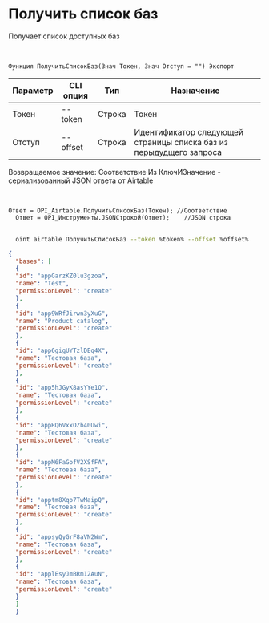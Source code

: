 ﻿---
sidebar_position: 1
---

# Получить список баз
 Получает список доступных баз


<br/>


`Функция ПолучитьСписокБаз(Знач Токен, Знач Отступ = "") Экспорт`

  | Параметр | CLI опция | Тип | Назначение |
  |-|-|-|-|
  | Токен | --token | Строка | Токен |
  | Отступ | --offset | Строка | Идентификатор следующей страницы списка баз из перыдудщего запроса |

  
  Возвращаемое значение:   Соответствие Из КлючИЗначение - сериализованный JSON ответа от Airtable 

<br/>




```bsl title="Пример кода"
Ответ = OPI_Airtable.ПолучитьСписокБаз(Токен); //Соответствие
  Ответ = OPI_Инструменты.JSONСтрокой(Ответ);    //JSON строка
```
	


```sh title="Пример команды CLI"
    
  oint airtable ПолучитьСписокБаз --token %token% --offset %offset%

```

```json title="Результат"
{
  "bases": [
  {
  "id": "appGarzKZ0lu3gzoa",
  "name": "Test",
  "permissionLevel": "create"
  },
  {
  "id": "app9WRfJirwn3yXuG",
  "name": "Product catalog",
  "permissionLevel": "create"
  },
  {
  "id": "app6gigUYTzlDEq4X",
  "name": "Тестовая база",
  "permissionLevel": "create"
  },
  {
  "id": "app5hJGyK8asYYe1Q",
  "name": "Тестовая база",
  "permissionLevel": "create"
  },
  {
  "id": "appRQ6VxxOZb40Uwi",
  "name": "Тестовая база",
  "permissionLevel": "create"
  },
  {
  "id": "appM6FaGofV2XSfFA",
  "name": "Тестовая база",
  "permissionLevel": "create"
  },
  {
  "id": "apptm8Xqo7TwMaipQ",
  "name": "Тестовая база",
  "permissionLevel": "create"
  },
  {
  "id": "appsyQyGrF8aVN2Wm",
  "name": "Тестовая база",
  "permissionLevel": "create"
  },
  {
  "id": "applEsyJmBRm12AuN",
  "name": "Тестовая база",
  "permissionLevel": "create"
  }
  ]
  }
```

